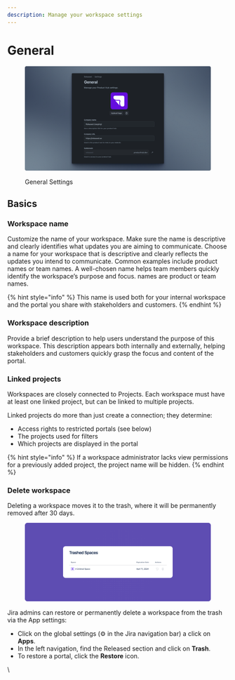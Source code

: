 ```yaml
---
description: Manage your workspace settings
---
```


# General

<figure><img src="../../.gitbook/assets/Released Settings - General.png" alt=""><figcaption><p>General Settings</p></figcaption></figure>

## Basics

### Workspace name

Customize the name of your workspace. Make sure the name is descriptive and clearly identifies what updates you are aiming to communicate. Choose a name for your workspace that is descriptive and clearly reflects the updates you intend to communicate. Common examples include product names or team names. A well-chosen name helps team members quickly identify the workspace’s purpose and focus. names are product or team names.&#x20;

{% hint style="info" %}
This name is used both for your internal workspace and the portal you share with stakeholders and customers.
{% endhint %}

### Workspace description

Provide a brief description to help users understand the purpose of this workspace. This description appears both internally and externally, helping stakeholders and customers quickly grasp the focus and content of the portal.

### Linked projects

Workspaces are closely connected to Projects. Each workspace must have at least one linked project, but can be linked to multiple projects.

Linked projects do more than just create a connection; they determine:

* Access rights to restricted portals (see below)
* The projects used for filters
* Which projects are displayed in the portal

{% hint style="info" %}
If a workspace administrator lacks view permissions for a previously added project, the project name will be hidden.
{% endhint %}

### Delete workspace

Deleting a workspace moves it to the trash, where it will be permanently removed after 30 days.

<figure><img src="../../.gitbook/assets/Trash - Header.png" alt=""><figcaption></figcaption></figure>

Jira admins can restore or permanently delete a workspace from the trash via the App settings:&#x20;

* Click on the global settings (⚙ in the Jira navigation bar) a click on **Apps**.
* In the left navigation, find the Released section and click on **Trash**.
* To restore a portal, click the **Restore** icon.

\
